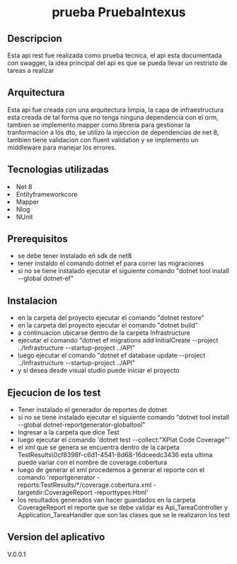 


<h1 align="center"> prueba PruebaIntexus </h1>

<h2 align="left"> Descripcion</h2>
<p>
Esta api rest fue  realizada como  prueba tecnica,  el api esta documentada con swagger, la idea
principal del api es que se pueda llevar un restristo de tareas a realizar
</p>
<h2 align="left"> Arquitectura</h2>
<p>
Esta api fue creada con una arquitectura limpia, la capa de infraestructura esta creada de tal forma que no tenga ninguna dependencia con el orm,
tambien se implemento mapper como libreria para gestionar la tranformacion a los dto, 
se utilizo la injeccion de dependencias de net 8, tambien tiene validacion con fluent validation y se implemento un middleware para manejar los errores.
</p>
<h2 align="left"> Tecnologias utilizadas</h2>
<p>
    <li>Net 8</li>
    <li>Entityframeworkcore</li>
    <li>Mapper</li>
    <li>Nlog</li>
    <li>NUnit</li>

</p>

<h2 align="left"> Prerequisitos</h2>
<p>
     
<ul> 
        <li> se debe tener instalado  eñ sdk de net8</li>
        <li> tener instaldo el comando dotnet ef para correr las migraciones</li> 
        <li> si no se tiene instalado ejecutar el siguiente comando      "dotnet tool install --global dotnet-ef" </li> 


</ul>
</p>


<h2 align="left"> Instalacion</h2>
<p>
     
<ul> 
        <li> en la carpeta del proyecto ejecutar el comando "dotnet restore"  </li>  
        <li> en la carpeta del proyecto ejecutar el comando "dotnet build"  </li>  
        <li> a continuacion ubicarse dentro de la carpeta  Infrastructure</li> 
        <li> ejecutar el comando  "dotnet ef migrations add InitialCreate --project ../Infrastructure --startup-project ../API"  </li> 
        <li> luego  ejecutar el comando "dotnet ef database update --project ../Infrastructure --startup-project ../API"  </li> 
        <li> y si desea desde visual studio puede iniciar el proyecto  </li> 
        
</ul>
</p>


<h2 align="left"> Ejecucion de los test</h2>
<p>
     
<ul> 
        <li> Tener instalado el generador de reportes de dotnet</li>
        <li> si no se tiene instalado ejecutar el siguiente comando "dotnet tool install --global dotnet-reportgenerator-globaltool"</li>
        <li> Ingresar a la carpeta que dice Test </li> 
        <li> luego ejecutar el comando 'dotnet test --collect:"XPlat Code Coverage"' </li> 
        <li> el xml que se genera se encuentra dentro de la carpeta   TestResults\0cf8398f-c6d1-4541-8d68-16dceedc3436 esta ultima puede variar con el nombre de coverage.cobertura </li> 
        <li>  luego de generar el xml procedemos a generar el reporte con el comando 'reportgenerator -reports:TestResults/*/coverage.cobertura.xml -targetdir:CoverageReport -reporttypes:Html'  </li> 
        <li> los resultados generados van hacer guardados en la carpeta CoverageReport el reporte que se debe validar es Api_TareaController y Application_TareaHandler que son las clases que se le realizaron los test </li>
</ul>
</p>


<h2 align="left"> Version del aplicativo</h2>
<p> V.0.0.1</p>